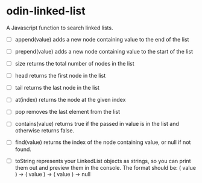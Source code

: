# odin-linked-list
A Javascript function to search linked lists.

- [ ] append(value) adds a new node containing value to the end of the list

- [ ] prepend(value) adds a new node containing value to the start of the list

- [ ] size returns the total number of nodes in the list

- [ ] head returns the first node in the list

- [ ] tail returns the last node in the list

- [ ] at(index) returns the node at the given index
- [ ] pop removes the last element from the list
- [ ] contains(value) returns true if the passed in value is in the list and otherwise returns false.
- [ ] find(value) returns the index of the node containing value, or null if not found.
- [ ] toString represents your LinkedList objects as strings, so you can print them out and preview them in the console. The format should be: ( value ) -> ( value ) -> ( value ) -> null